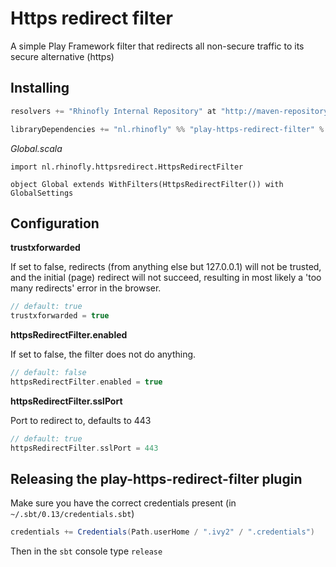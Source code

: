 # Https redirect filter

A simple Play Framework filter that redirects all non-secure traffic to its secure alternative (https)

## Installing

```scala
resolvers += "Rhinofly Internal Repository" at "http://maven-repository.rhinofly.net:8081/artifactory/libs-release-local"

libraryDependencies += "nl.rhinofly" %% "play-https-redirect-filter" % "0.1"
```

*Global.scala*
```
import nl.rhinofly.httpsredirect.HttpsRedirectFilter

object Global extends WithFilters(HttpsRedirectFilter()) with GlobalSettings
```

## Configuration

**trustxforwarded**

If set to false, redirects (from anything else but 127.0.0.1) will not be trusted,
and the initial (page) redirect will not succeed, resulting in most likely a 'too many redirects' error in the browser.

```scala
// default: true
trustxforwarded = true
```


**httpsRedirectFilter.enabled**

If set to false, the filter does not do anything.

```scala
// default: false
httpsRedirectFilter.enabled = true
```

**httpsRedirectFilter.sslPort**

Port to redirect to, defaults to 443

```scala
// default: true
httpsRedirectFilter.sslPort = 443
```




## Releasing the play-https-redirect-filter plugin

Make sure you have the correct credentials present (in `~/.sbt/0.13/credentials.sbt`)

```scala
credentials += Credentials(Path.userHome / ".ivy2" / ".credentials")
```

Then in the `sbt` console type `release`

